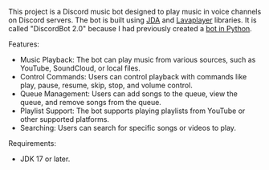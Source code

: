 This project is a Discord music bot designed to play music in voice channels on Discord servers. The bot is built using [JDA](https://github.com/discord-jda/JDA) and [Lavaplayer](https://github.com/lavalink-devs/lavaplayer) libraries.
It is called "DiscordBot 2.0" because I had previously created a [bot in Python](https://github.com/adam-przybylski/discord-music-bot).

Features:
- Music Playback: The bot can play music from various sources, such as YouTube, SoundCloud, or local files.
- Control Commands: Users can control playback with commands like play, pause, resume, skip, stop, and volume control.
- Queue Management: Users can add songs to the queue, view the queue, and remove songs from the queue.
- Playlist Support: The bot supports playing playlists from YouTube or other supported platforms.
- Searching: Users can search for specific songs or videos to play.

Requirements:
- JDK 17 or later.
